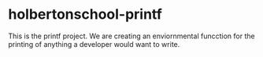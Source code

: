 # holbertonschool-printf
This is the printf project. We are creating an enviornmental funcction for the printing of anything a developer would want to write.
